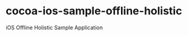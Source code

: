 cocoa-ios-sample-offline-holistic
=================================

iOS Offline Holistic Sample Application
